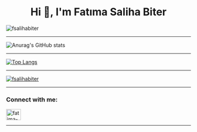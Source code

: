 <h1 align="center">Hi 👋, I'm Fatıma Saliha Biter</h1>

<p align="left"> <img src="https://komarev.com/ghpvc/?username=fsalihabiter&label=Profile%20views&color=0e75b6&style=flat" alt="fsalihabiter" /> </p>

<hr />

![Anurag's GitHub stats](https://github-readme-stats.vercel.app/api?username=fsalihabiter&show_icons=true&theme=dracula)

<hr />

[![Top Langs](https://github-readme-stats.vercel.app/api/top-langs/?username=fsalihabiter&theme=dracula)](https://github.com/fsalihabiter/github-readme-stats)

<hr />

<p align="left"> <a href="https://github.com/ryo-ma/github-profile-trophy"><img src="https://github-profile-trophy.vercel.app/?username=fsalihabiter" alt="fsalihabiter" /></a> </p>

<hr />

<h3 align="left">Connect with me:</h3>
<p align="left">
<a href="https://linkedin.com/in/fatima-saliha-biter" target="_blank"><img align="center" src="https://raw.githubusercontent.com/rahuldkjain/github-profile-readme-generator/master/src/images/icons/Social/linked-in-alt.svg" alt="fatima-saliha-biter" height="30" width="40" /></a>
</p>

<hr />
